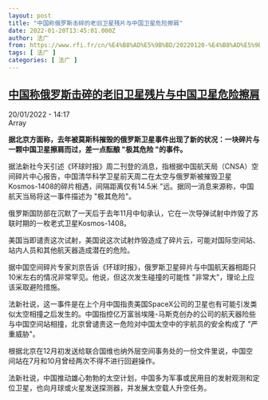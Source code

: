 ```yaml
---
layout: post
title: "中国称俄罗斯击碎的老旧卫星残片与中国卫星危险擦肩"
date: 2022-01-20T13:45:01.000Z
author: 法广
from: https://www.rfi.fr/cn/%E4%B8%AD%E5%9B%BD/20220120-%E4%B8%AD%E5%9B%BD%E7%A7%B0%E4%BF%84%E7%BD%97%E6%96%AF%E5%87%BB%E7%A2%8E%E7%9A%84%E8%80%81%E6%97%A7%E5%8D%AB%E6%98%9F%E6%AE%8B%E7%89%87%E4%B8%8E%E4%B8%AD%E5%9B%BD%E5%8D%AB%E6%98%9F%E5%8D%B1%E9%99%A9%E6%93%A6%E8%82%A9
tags: [ 法广 ]
categories: [ 法广 ]
---
```

<!--1642686301000-->
[中国称俄罗斯击碎的老旧卫星残片与中国卫星危险擦肩](https://www.rfi.fr/cn/%E4%B8%AD%E5%9B%BD/20220120-%E4%B8%AD%E5%9B%BD%E7%A7%B0%E4%BF%84%E7%BD%97%E6%96%AF%E5%87%BB%E7%A2%8E%E7%9A%84%E8%80%81%E6%97%A7%E5%8D%AB%E6%98%9F%E6%AE%8B%E7%89%87%E4%B8%8E%E4%B8%AD%E5%9B%BD%E5%8D%AB%E6%98%9F%E5%8D%B1%E9%99%A9%E6%93%A6%E8%82%A9)
------

<div>
<div>20/01/2022 - 14:17</div>Array<p><strong>                    据北京方面称，去年被莫斯科摧毁的俄罗斯卫星事件出现了新的状况：一块碎片与一颗中国卫星擦肩而过，差一点酝酿 "极其危险 "的事件。                </strong></p><div >                    <p>据法新社今天引述《环球时报》周二刊登的消息，指根据中国航天局（CNSA）空间碎片中心报告，中国清华科学卫星前天周二在太空与俄罗斯被摧毁卫星Kosmos-1408的碎片相遇，间隔距离仅有14.5米 "远。据同一消息来源称，中国航天当局将这一事件描述为 "极其危险"。</p><p>俄罗斯国防部在沉默了一天后于去年11月中旬承认，它在一次导弹试射中炸毁了苏联时期的一枚老式卫星Kosmos-1408。</p><p>美国当即谴责这次试射，美国说这次试射炸毁造成了碎片云，可能对国际空间站、站内人员和其他航天器造成潜在的危险。</p><p>据中国空间碎片专家刘京告诉《环球时报》，俄罗斯卫星碎片与中国航天器相距只10米左右的情况非常罕见。他说，但这次发生碰撞的可能性 "非常大"，理论上应该采取避险措施。</p><p>法新社说，这一事件是在上个月中国指责美国SpaceX公司的卫星也有可能引发类似太空相撞之后发生的。中国指控亿万富翁埃隆-马斯克创办的公司的航天器险些与中国空间站相撞，北京曾谴责这一危险对中国太空中的宇航员的安全构成了 "严重威胁"。</p><p>根据北京在12月初发送给联合国维也纳外层空间事务处的一份文件里说，中国空间站在7月和10月曾经两次不得不进行回避操作。</p><p>法新社说，中国推动雄心勃勃的太空计划，中国多为军事或民用目的发射观测和定位卫星，也向月球或火星发送探测器，并发展太空载人升空任务。</p>                                            <div data-selfpromo-newsletter>    </div>    <div data-selfpromo-app>    </div>                </div>
</div>
